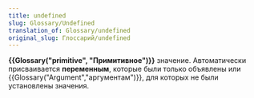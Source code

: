 ```yaml
---
title: undefined
slug: Glossary/Undefined
translation_of: Glossary/undefined
original_slug: Глоссарий/undefined
---
```


**{{Glossary("primitive", "Примитивное")}}** значение. Автоматически присваивается **переменным**, которые были только объявлены или {{Glossary("Argument","аргументам")}}, для которых не были установлены значения.
